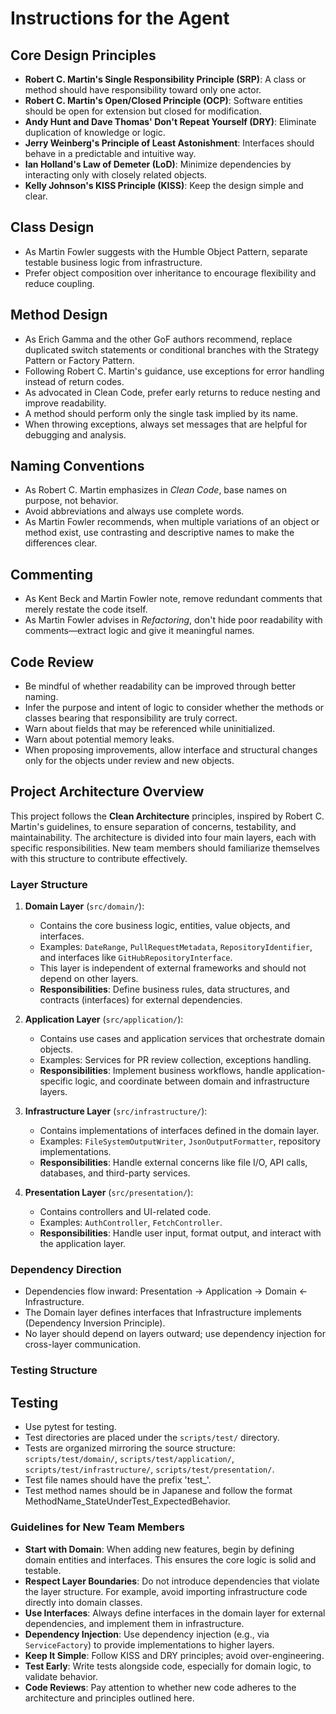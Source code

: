 # Instructions for the Agent

## Core Design Principles

* **Robert C. Martin's Single Responsibility Principle (SRP)**: A class or method should have responsibility toward only one actor.
* **Robert C. Martin's Open/Closed Principle (OCP)**: Software entities should be open for extension but closed for modification.
* **Andy Hunt and Dave Thomas' Don't Repeat Yourself (DRY)**: Eliminate duplication of knowledge or logic.
* **Jerry Weinberg's Principle of Least Astonishment**: Interfaces should behave in a predictable and intuitive way.
* **Ian Holland's Law of Demeter (LoD)**: Minimize dependencies by interacting only with closely related objects.
* **Kelly Johnson's KISS Principle (KISS)**: Keep the design simple and clear.

## Class Design

* As Martin Fowler suggests with the Humble Object Pattern, separate testable business logic from infrastructure.
* Prefer object composition over inheritance to encourage flexibility and reduce coupling.

## Method Design

* As Erich Gamma and the other GoF authors recommend, replace duplicated switch statements or conditional branches with the Strategy Pattern or Factory Pattern.
* Following Robert C. Martin's guidance, use exceptions for error handling instead of return codes.
* As advocated in Clean Code, prefer early returns to reduce nesting and improve readability.
* A method should perform only the single task implied by its name.
* When throwing exceptions, always set messages that are helpful for debugging and analysis.

## Naming Conventions

* As Robert C. Martin emphasizes in *Clean Code*, base names on purpose, not behavior.
* Avoid abbreviations and always use complete words.
* As Martin Fowler recommends, when multiple variations of an object or method exist, use contrasting and descriptive names to make the differences clear.

## Commenting

* As Kent Beck and Martin Fowler note, remove redundant comments that merely restate the code itself.
* As Martin Fowler advises in *Refactoring*, don't hide poor readability with comments—extract logic and give it meaningful names.

## Code Review

* Be mindful of whether readability can be improved through better naming.
* Infer the purpose and intent of logic to consider whether the methods or classes bearing that responsibility are truly correct.
* Warn about fields that may be referenced while uninitialized.
* Warn about potential memory leaks.
* When proposing improvements, allow interface and structural changes only for the objects under review and new objects.

## Project Architecture Overview

This project follows the **Clean Architecture** principles, inspired by Robert C. Martin's guidelines, to ensure separation of concerns, testability, and maintainability. The architecture is divided into four main layers, each with specific responsibilities. New team members should familiarize themselves with this structure to contribute effectively.

### Layer Structure

1. **Domain Layer** (`src/domain/`):
   - Contains the core business logic, entities, value objects, and interfaces.
   - Examples: `DateRange`, `PullRequestMetadata`, `RepositoryIdentifier`, and interfaces like `GitHubRepositoryInterface`.
   - This layer is independent of external frameworks and should not depend on other layers.
   - **Responsibilities**: Define business rules, data structures, and contracts (interfaces) for external dependencies.

2. **Application Layer** (`src/application/`):
   - Contains use cases and application services that orchestrate domain objects.
   - Examples: Services for PR review collection, exceptions handling.
   - **Responsibilities**: Implement business workflows, handle application-specific logic, and coordinate between domain and infrastructure layers.

3. **Infrastructure Layer** (`src/infrastructure/`):
   - Contains implementations of interfaces defined in the domain layer.
   - Examples: `FileSystemOutputWriter`, `JsonOutputFormatter`, repository implementations.
   - **Responsibilities**: Handle external concerns like file I/O, API calls, databases, and third-party services.

4. **Presentation Layer** (`src/presentation/`):
   - Contains controllers and UI-related code.
   - Examples: `AuthController`, `FetchController`.
   - **Responsibilities**: Handle user input, format output, and interact with the application layer.

### Dependency Direction

- Dependencies flow inward: Presentation → Application → Domain ← Infrastructure.
- The Domain layer defines interfaces that Infrastructure implements (Dependency Inversion Principle).
- No layer should depend on layers outward; use dependency injection for cross-layer communication.

### Testing Structure

## Testing

- Use pytest for testing.
- Test directories are placed under the `scripts/test/` directory.
- Tests are organized mirroring the source structure: `scripts/test/domain/`, `scripts/test/application/`, `scripts/test/infrastructure/`, `scripts/test/presentation/`.
- Test file names should have the prefix 'test_'.
- Test method names should be in Japanese and follow the format MethodName_StateUnderTest_ExpectedBehavior.

### Guidelines for New Team Members

- **Start with Domain**: When adding new features, begin by defining domain entities and interfaces. This ensures the core logic is solid and testable.
- **Respect Layer Boundaries**: Do not introduce dependencies that violate the layer structure. For example, avoid importing infrastructure code directly into domain classes.
- **Use Interfaces**: Always define interfaces in the domain layer for external dependencies, and implement them in infrastructure.
- **Dependency Injection**: Use dependency injection (e.g., via `ServiceFactory`) to provide implementations to higher layers.
- **Keep It Simple**: Follow KISS and DRY principles; avoid over-engineering.
- **Test Early**: Write tests alongside code, especially for domain logic, to validate behavior.
- **Code Reviews**: Pay attention to whether new code adheres to the architecture and principles outlined here.

